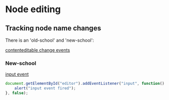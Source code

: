# Node editing

## Tracking node name changes

There is an 'old-school' and 'new-school':

[contenteditable change events](http://stackoverflow.com/questions/1391278/contenteditable-change-events)

### New-school

[input event](https://developer.mozilla.org/en-US/docs/Web/Events/input)

```js
document.getElementById("editor").addEventListener("input", function() {
    alert("input event fired");
}, false);
```

#
